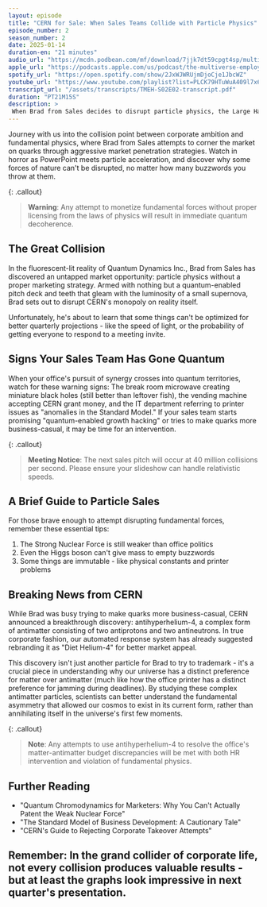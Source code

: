 ```yaml
---
layout: episode
title: "CERN for Sale: When Sales Teams Collide with Particle Physics"
episode_number: 2
season_number: 2
date: 2025-01-14
duration-en: "21 minutes"
audio_url: "https://mcdn.podbean.com/mf/download/7jjk7dt59cpgt4sp/multiverse-employee-handbook-s02e02-cern-for-sale-when-sales-teams-collide-with-particle-physics.mp3"
apple_url: "https://podcasts.apple.com/us/podcast/the-multiverse-employee-handbook/id1764134739"
spotify_url: "https://open.spotify.com/show/2JxWJWRUjmDjoCje1JbcWZ"
youtube_url: "https://www.youtube.com/playlist?list=PLCK79HTuWuA409l7x6iRN_icn0xZFzamp"
transcript_url: "/assets/transcripts/TMEH-S02E02-transcript.pdf"
duration: "PT21M15S"
description: >
 When Brad from Sales decides to disrupt particle physics, the Large Hadron Collider meets its match in corporate ambition.
---
```


Journey with us into the collision point between corporate ambition and fundamental physics, where Brad from Sales attempts to corner the market on quarks through aggressive market penetration strategies. Watch in horror as PowerPoint meets particle acceleration, and discover why some forces of nature can't be disrupted, no matter how many buzzwords you throw at them.

{: .callout}
> **Warning**: Any attempt to monetize fundamental forces without proper licensing from the laws of physics will result in immediate quantum decoherence.

## The Great Collision
In the fluorescent-lit reality of Quantum Dynamics Inc., Brad from Sales has discovered an untapped market opportunity: particle physics without a proper marketing strategy. Armed with nothing but a quantum-enabled pitch deck and teeth that gleam with the luminosity of a small supernova, Brad sets out to disrupt CERN's monopoly on reality itself.

Unfortunately, he's about to learn that some things can't be optimized for better quarterly projections - like the speed of light, or the probability of getting everyone to respond to a meeting invite.

## Signs Your Sales Team Has Gone Quantum
When your office's pursuit of synergy crosses into quantum territories, watch for these warning signs: The break room microwave creating miniature black holes (still better than leftover fish), the vending machine accepting CERN grant money, and the IT department referring to printer issues as "anomalies in the Standard Model." If your sales team starts promising "quantum-enabled growth hacking" or tries to make quarks more business-casual, it may be time for an intervention.

{: .callout}
> **Meeting Notice**: The next sales pitch will occur at 40 million collisions per second. Please ensure your slideshow can handle relativistic speeds.

## A Brief Guide to Particle Sales
For those brave enough to attempt disrupting fundamental forces, remember these essential tips:
1. The Strong Nuclear Force is still weaker than office politics
2. Even the Higgs boson can't give mass to empty buzzwords
3. Some things are immutable - like physical constants and printer problems

## Breaking News from CERN
While Brad was busy trying to make quarks more business-casual, CERN announced a breakthrough discovery: antihyperhelium-4, a complex form of antimatter consisting of two antiprotons and two antineutrons. In true corporate fashion, our automated response system has already suggested rebranding it as "Diet Helium-4" for better market appeal.

This discovery isn't just another particle for Brad to try to trademark - it's a crucial piece in understanding why our universe has a distinct preference for matter over antimatter (much like how the office printer has a distinct preference for jamming during deadlines). By studying these complex antimatter particles, scientists can better understand the fundamental asymmetry that allowed our cosmos to exist in its current form, rather than annihilating itself in the universe's first few moments.

{: .callout}
> **Note**: Any attempts to use antihyperhelium-4 to resolve the office's matter-antimatter budget discrepancies will be met with both HR intervention and violation of fundamental physics.

## Further Reading
* "Quantum Chromodynamics for Marketers: Why You Can't Actually Patent the Weak Nuclear Force"
* "The Standard Model of Business Development: A Cautionary Tale"
* "CERN's Guide to Rejecting Corporate Takeover Attempts"

Remember: In the grand collider of corporate life, not every collision produces valuable results - but at least the graphs look impressive in next quarter's presentation.
---
